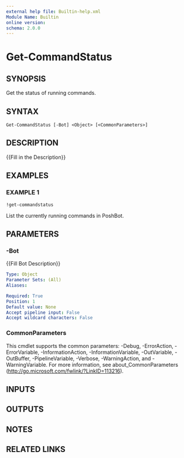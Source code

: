 ```yaml
---
external help file: Builtin-help.xml
Module Name: Builtin
online version:
schema: 2.0.0
---
```


# Get-CommandStatus

## SYNOPSIS
Get the status of running commands.

## SYNTAX

```
Get-CommandStatus [-Bot] <Object> [<CommonParameters>]
```

## DESCRIPTION
{{Fill in the Description}}

## EXAMPLES

### EXAMPLE 1
```
!get-commandstatus
```

List the currently running commands in PoshBot.

## PARAMETERS

### -Bot
{{Fill Bot Description}}

```yaml
Type: Object
Parameter Sets: (All)
Aliases:

Required: True
Position: 1
Default value: None
Accept pipeline input: False
Accept wildcard characters: False
```

### CommonParameters
This cmdlet supports the common parameters: -Debug, -ErrorAction, -ErrorVariable, -InformationAction, -InformationVariable, -OutVariable, -OutBuffer, -PipelineVariable, -Verbose, -WarningAction, and -WarningVariable.
For more information, see about_CommonParameters (http://go.microsoft.com/fwlink/?LinkID=113216).

## INPUTS

## OUTPUTS

## NOTES

## RELATED LINKS
